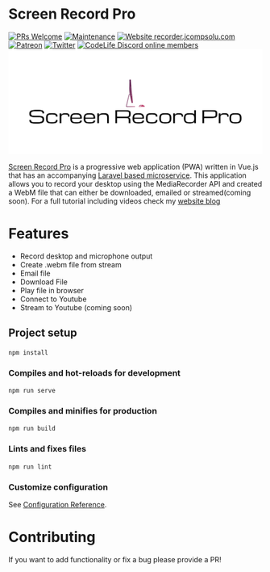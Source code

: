 # Screen Record Pro
[![PRs Welcome](https://img.shields.io/badge/PRs-welcome-brightgreen.svg?style=flat-square)](http://makeapullrequest.com)
[![Maintenance](https://img.shields.io/badge/Maintained%3F-yes-green.svg)](https://github.com/mastashake08/vue-screen-recorder/graphs/commit-activity)
[![Website recorder.jcompsolu.com](https://img.shields.io/website-up-down-green-red/http/shields.io.svg)](https://recorder.jcompsolu.com/)
[![Patreon](https://badgen.net/badge/icon/patreon?icon=patreon&label)](https://https://patron.com/mastashake08)
[![Twitter](https://badgen.net/badge/icon/twitter?icon=twitter&label)](https://twitter.com/jyroneparker)
[![CodeLife Discord online members](https://badgen.net/discord/online-members/j3ATUEW)](https://discord.gg/j3ATUEW)
![Screen Record Pro logo](/public/cover.png)

[Screen Record Pro](https://record.jcompsolu.com) is a progressive web application (PWA) written in Vue.js that has an accompanying [Laravel based microservice](https://github.com/mastashake08/screen-recorder-api). This application allows you to record your desktop using the MediaRecorder API and created a WebM file that can either be downloaded, emailed or streamed(coming soon). For a full tutorial including videos check my [website blog](https://jyroneparker.com/2021/10/05/creating-a-screen-recorder-and-email-microservice-with-vue-js-mediarecorder-api-and-laravel-php-framework/)
# Features
- Record desktop and microphone output
- Create .webm file from stream
- Email file
- Download File
- Play file in browser
- Connect to Youtube
- Stream to Youtube (coming soon)
## Project setup
```
npm install
```

### Compiles and hot-reloads for development
```
npm run serve
```

### Compiles and minifies for production
```
npm run build
```

### Lints and fixes files
```
npm run lint
```

### Customize configuration
See [Configuration Reference](https://cli.vuejs.org/config/).

# Contributing
If you want to add functionality or fix a bug please provide a PR!
